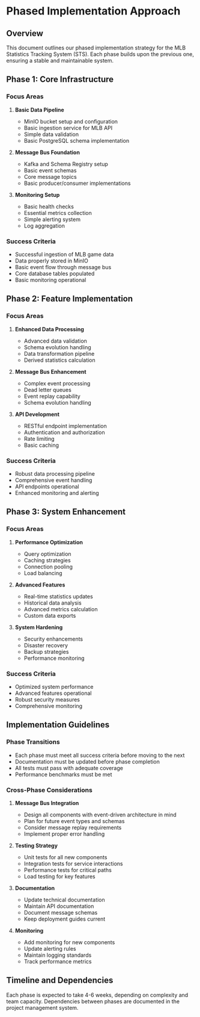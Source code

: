 # Phased Implementation Approach

## Overview
This document outlines our phased implementation strategy for the MLB Statistics Tracking System (STS). Each phase builds upon the previous one, ensuring a stable and maintainable system.

## Phase 1: Core Infrastructure

### Focus Areas
1. **Basic Data Pipeline**
   - MinIO bucket setup and configuration
   - Basic ingestion service for MLB API
   - Simple data validation
   - Basic PostgreSQL schema implementation

2. **Message Bus Foundation**
   - Kafka and Schema Registry setup
   - Basic event schemas
   - Core message topics
   - Basic producer/consumer implementations

3. **Monitoring Setup**
   - Basic health checks
   - Essential metrics collection
   - Simple alerting system
   - Log aggregation

### Success Criteria
- Successful ingestion of MLB game data
- Data properly stored in MinIO
- Basic event flow through message bus
- Core database tables populated
- Basic monitoring operational

## Phase 2: Feature Implementation

### Focus Areas
1. **Enhanced Data Processing**
   - Advanced data validation
   - Schema evolution handling
   - Data transformation pipeline
   - Derived statistics calculation

2. **Message Bus Enhancement**
   - Complex event processing
   - Dead letter queues
   - Event replay capability
   - Schema evolution handling

3. **API Development**
   - RESTful endpoint implementation
   - Authentication and authorization
   - Rate limiting
   - Basic caching

### Success Criteria
- Robust data processing pipeline
- Comprehensive event handling
- API endpoints operational
- Enhanced monitoring and alerting

## Phase 3: System Enhancement

### Focus Areas
1. **Performance Optimization**
   - Query optimization
   - Caching strategies
   - Connection pooling
   - Load balancing

2. **Advanced Features**
   - Real-time statistics updates
   - Historical data analysis
   - Advanced metrics calculation
   - Custom data exports

3. **System Hardening**
   - Security enhancements
   - Disaster recovery
   - Backup strategies
   - Performance monitoring

### Success Criteria
- Optimized system performance
- Advanced features operational
- Robust security measures
- Comprehensive monitoring

## Implementation Guidelines

### Phase Transitions
- Each phase must meet all success criteria before moving to the next
- Documentation must be updated before phase completion
- All tests must pass with adequate coverage
- Performance benchmarks must be met

### Cross-Phase Considerations
1. **Message Bus Integration**
   - Design all components with event-driven architecture in mind
   - Plan for future event types and schemas
   - Consider message replay requirements
   - Implement proper error handling

2. **Testing Strategy**
   - Unit tests for all new components
   - Integration tests for service interactions
   - Performance tests for critical paths
   - Load testing for key features

3. **Documentation**
   - Update technical documentation
   - Maintain API documentation
   - Document message schemas
   - Keep deployment guides current

4. **Monitoring**
   - Add monitoring for new components
   - Update alerting rules
   - Maintain logging standards
   - Track performance metrics

## Timeline and Dependencies
Each phase is expected to take 4-6 weeks, depending on complexity and team capacity. Dependencies between phases are documented in the project management system.
